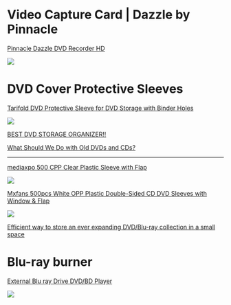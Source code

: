 # Video Capture Card | Dazzle by Pinnacle

[Pinnacle Dazzle DVD Recorder HD](https://www.amazon.com/Dazzle-DVD-Recorder-VHS-Converter/dp/B00EAS14KI)

![](https://www.pinnaclesys.com/static/pin/images/products/dazzle/video-capture-device.jpg)

# DVD Cover Protective Sleeves

[Tarifold DVD Protective Sleeve for DVD Storage with Binder Holes](https://www.amazon.com/dp/B07SFYCD3Q)

![](https://m.media-amazon.com/images/W/WEBP_402378-T2/images/I/71H9Eh2ZnSL._AC_SL1200_.jpg)

[BEST DVD STORAGE ORGANIZER!!](https://www.youtube.com/watch?v=6RXp4U4KFqA)

[What Should We Do with Old DVDs and CDs?](https://www.youtube.com/watch?v=ys3QPy0GSeM)

-------------------------

[mediaxpo 500 CPP Clear Plastic Sleeve with Flap](https://www.amazon.com/gp/product/B00OAYKBQ0)

![](https://m.media-amazon.com/images/W/WEBP_402378-T2/images/I/91kNvMRuTfL._AC_SL1500_.jpg)

[Mxfans 500pcs White OPP Plastic Double-Sided CD DVD Sleeves with Window & Flap](https://www.amazon.com/gp/product/B07DS8Y2RY)

![](https://m.media-amazon.com/images/W/WEBP_402378-T2/images/I/71HWR1q2LGL._AC_SL1500_.jpg)

[Efficient way to store an ever expanding DVD/Blu-ray collection in a small space](https://www.youtube.com/watch?v=FsV-jfoEGMg)

# Blu-ray burner

[External Blu ray Drive DVD/BD Player](https://www.amazon.com/External-Portable-Blu-ray-DriveCompatible-SpeedSilent/dp/B07DL5WQPN/ref=sr_1_1_sspa)

![](https://m.media-amazon.com/images/W/WEBP_402378-T2/images/I/713POkG846L._AC_SL1500_.jpg)